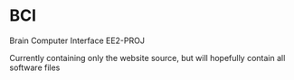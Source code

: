 # BCI
Brain Computer Interface EE2-PROJ

Currently containing only the website source, but will hopefully contain all software files
